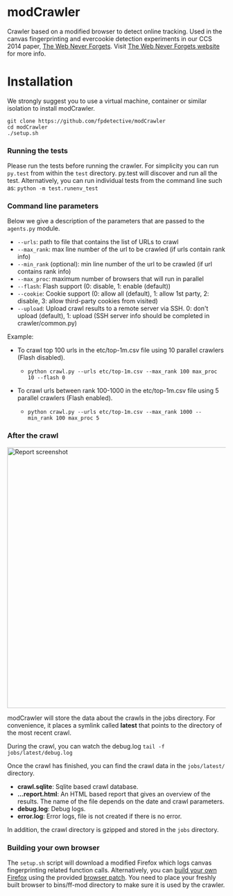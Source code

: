 # modCrawler
Crawler based on a modified browser to detect online tracking. Used in the canvas fingerprinting and evercookie detection experiments in our CCS 2014 paper, [The Web Never Forgets](https://securehomes.esat.kuleuven.be/~gacar/persistent/the_web_never_forgets.pdf). Visit [The Web Never Forgets website](https://securehomes.esat.kuleuven.be/~gacar/persistent/) for more info.

# Installation
We strongly suggest you to use a virtual machine, container or similar isolation to install modCrawler.

```
git clone https://github.com/fpdetective/modCrawler
cd modCrawler
./setup.sh
```
### Running the tests
Please run the tests before running the crawler. For simplicity you can run `py.test` from within the `test` directory. py.test will discover and run all the test. Alternatively, you can run individual tests from the command line such as:
```python -m test.runenv_test```

### Command line parameters
Below we give a description of the parameters that are passed to the `agents.py` module.
* `--urls`: path to file that contains the list of URLs to crawl
* `--max_rank`: max line number of the url to be crawled (if urls contain rank info)
* `--min_rank` (optional): min line number of the url to be crawled (if url contains rank info)
* `--max_proc`: maximum number of browsers that will run in parallel
* `--flash`: Flash support (0: disable, 1: enable (default))
* `--cookie`: Cookie support (0: allow all (default), 1: allow 1st party, 2: disable, 3: allow third-party cookies from visited)
* `--upload`: Upload crawl results to a remote server via SSH. 0: don't upload (default), 1: upload (SSH server info should be completed in crawler/common.py)

Example:
* To crawl top 100 urls in the etc/top-1m.csv file using 10 parallel crawlers (Flash disabled).
  * ```python crawl.py --urls etc/top-1m.csv --max_rank 100 max_proc 10 --flash 0```

* To crawl urls between rank 100-1000 in the etc/top-1m.csv file using 5 parallel crawlers (Flash enabled).
  * ```python crawl.py --urls etc/top-1m.csv --max_rank 1000 --min_rank 100 max_proc 5```

### After the crawl

<img src="https://raw.githubusercontent.com/fpdetective/modCrawler/master/etc/report.png" width="600px" alt="Report screenshot" />

modCrawler will store the data about the crawls in the jobs directory. For convenience, it places a symlink called **latest** that points to the directory of the most recent crawl.

During the crawl, you can watch the debug.log
```tail -f jobs/latest/debug.log```

Once the crawl has finished, you can find the crawl data in the ```jobs/latest/``` directory.
* **crawl.sqlite**: Sqlite based crawl database.
* **...report.html**: An HTML based report that gives an overview of the results. The name of the file depends on the date and crawl parameters.
* **debug.log**: Debug logs.
* **error.log**: Error logs, file is not created if there is no error.

In addition, the crawl directory is gzipped and stored in the `jobs` directory.

### Building your own browser
The `setup.sh` script will download a modified Firefox which logs canvas fingerprinting related function calls. Alternatively, you can [build your own Firefox](https://developer.mozilla.org/en-US/docs/Simple_Firefox_build) using the provided [browser patch](https://github.com/fpdetective/modCrawler/tree/master/browser_patch). You need to place your freshly built browser to bins/ff-mod directory to make sure it is used by the crawler.
